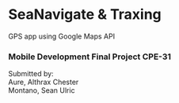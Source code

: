 # SeaNavigate & Traxing

GPS app using Google Maps API

### Mobile Development Final Project CPE-31

Submitted by:\
Aure, Althrax Chester\
Montano, Sean Ulric
